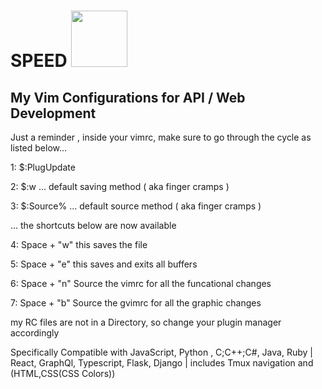 # SPEED <img src='https://github.com/hug0sh0t/VIM-Configurations/blob/main/vim-2.ico' style='width:90px;height:90px'/> 


## My Vim Configurations for API / Web Development


Just a reminder , inside your vimrc, make sure to go through the cycle as listed below... 


1: $:PlugUpdate


2: $:w ... default saving method  ( aka finger cramps ) 


3: $:Source%  ... default source method ( aka finger cramps )




... the shortcuts below are now available  


4: Space + "w" this saves the file


5: Space + "e" this saves and exits all buffers 


6: Space + "n" Source the vimrc for all the funcational changes


7: Space + "b" Source the gvimrc for all the graphic changes 




my RC files are not in a Directory, so change your plugin manager accordingly 

Specifically Compatible with JavaScript, Python ,
C;C++;C#, Java, Ruby
| React, GraphQl, Typescript, Flask, Django
| includes Tmux navigation
and (HTML,CSS(CSS Colors)) 



 
